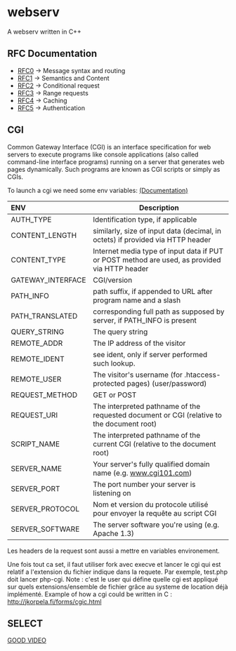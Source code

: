 # webserv
A webserv written in C++

## RFC Documentation
- [RFC0](https://tools.ietf.org/html/rfc7230) -> Message syntax and routing
- [RFC1](https://tools.ietf.org/html/rfc7231) -> Semantics and Content
- [RFC2](https://tools.ietf.org/html/rfc7232) -> Conditional request
- [RFC3](https://tools.ietf.org/html/rfc7233) -> Range requests
- [RFC4](https://tools.ietf.org/html/rfc7234) -> Caching
- [RFC5](https://tools.ietf.org/html/rfc7235) -> Authentication

## CGI
Common Gateway Interface (CGI) is an interface specification for web servers to execute programs like console applications 
(also called command-line interface programs) running on a server that generates web pages dynamically. 
Such programs are known as CGI scripts or simply as CGIs.

To launch a cgi we need some env variables: [(Documentation)](http://www.cgi101.com/book/index.html)

|        ENV        | Description                                                                                   |
|:------------------|-----------------------------------------------------------------------------------------------|
| AUTH_TYPE         | Identification type, if applicable                                                            |
| CONTENT_LENGTH    | similarly, size of input data (decimal, in octets) if provided via HTTP header                |
| CONTENT_TYPE      | Internet media type of input data if PUT or POST method are used, as provided via HTTP header |
| GATEWAY_INTERFACE | CGI/version                                                                                   |
| PATH_INFO         | path suffix, if appended to URL after program name and a slash                                |
| PATH_TRANSLATED   | corresponding full path as supposed by server, if PATH_INFO is present                        |
| QUERY_STRING      | The query string                                                                              |
| REMOTE_ADDR       | The IP address of the visitor                                                                 |
| REMOTE_IDENT      | see ident, only if server performed such lookup.                                              |
| REMOTE_USER       | The visitor's username (for .htaccess-protected pages) (user/password)                        |
| REQUEST_METHOD    | GET or POST                                                                                   |
| REQUEST_URI       | The interpreted pathname of the requested document or CGI (relative to the document root)     |
| SCRIPT_NAME       | The interpreted pathname of the current CGI (relative to the document root)                   |
| SERVER_NAME       | Your server's fully qualified domain name (e.g. www.cgi101.com)                               |
| SERVER_PORT       | The port number your server is listening on                                                   |
| SERVER_PROTOCOL   | Nom et version du protocole utilisé pour envoyer la requête au script CGI                     |
| SERVER_SOFTWARE   | The server software you're using (e.g. Apache 1.3)                                            |

Les headers de la request sont aussi a mettre en variables environement.

Une fois tout ca set, il faut utiliser fork avec execve et lancer le cgi qui est relatif a l'extension du fichier indique
dans la requete. 
Par exemple, test.php doit lancer php-cgi. Note : c'est le user qui défine quelle cgi est appliqué sur quels extensions/ensemble de fichier grâce au systeme de location déjà implémenté.
Example of how a cgi could be written in C : http://jkorpela.fi/forms/cgic.html 

## SELECT
[GOOD VIDEO](https://www.youtube.com/watch?v=Y6pFtgRdUts)
